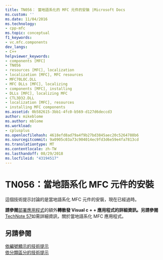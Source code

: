 ```yaml
---
title: TN056： 當地語系化的 MFC 元件的安裝 |Microsoft Docs
ms.custom: ''
ms.date: 11/04/2016
ms.technology:
- cpp-mfc
ms.topic: conceptual
f1_keywords:
- vc.mfc.components
dev_langs:
- C++
helpviewer_keywords:
- components [MFC]
- TN056
- resources [MFC], localization
- localization [MFC], MFC resources
- MFC70LOC.DLL
- MFC DLLs [MFC], localizing
- components [MFC], installing
- DLLs [MFC], localizing MFC
- CTL3D32.DLL
- localization [MFC], resources
- installing MFC components
ms.assetid: 0b582615-3bb1-4fc0-b569-d127d6deccd3
author: mikeblome
ms.author: mblome
ms.workload:
- cplusplus
ms.openlocfilehash: 4618efd8ad79a4f9b27bd3845aec20c5264788b6
ms.sourcegitcommit: 9a0905c03a73c904014ec9fd3d6e59e4fa7813cd
ms.translationtype: MT
ms.contentlocale: zh-TW
ms.lasthandoff: 08/29/2018
ms.locfileid: "43194517"
---
```

# <a name="tn056-installation-of-localized-mfc-components"></a>TN056：當地語系化 MFC 元件的安裝
這個技術提示討論的是當地語系化 MFC 元件的安裝，現在已經過時。  
  
 **請參閱**[部署應用程式](https://msdn.microsoft.com/4ff8881d-0daf-47e7-bfe7-774c625031b4)的額外**轉散發 Visual c + + 應用程式的詳細資訊。另請參閱** [TechNote 57](../mfc/tn057-localization-of-mfc-components.md)如需詳細資訊，關於當地語系化 MFC 應用程式。  
  
## <a name="see-also"></a>另請參閱  
 [依編號顯示的技術提示](../mfc/technical-notes-by-number.md)   
 [依分類區分的技術提示](../mfc/technical-notes-by-category.md)


